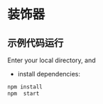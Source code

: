 <!--
 * @Description: 
 * @Author: RONGWEI PENG
 * @Date: 2019-12-11 23:28:19
 * @LastEditors: RONGWEI PENG
 * @LastEditTime: 2019-12-11 23:31:16
 -->


# 装饰器

## 示例代码运行

Enter your local directory, and 
- install dependencies:
``` bash
npm install
npm  start
```